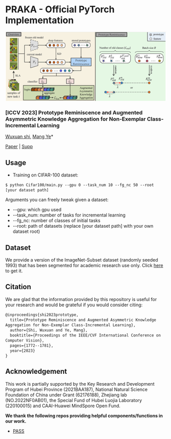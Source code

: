 # PRAKA - Official PyTorch Implementation
![](./framework.jpg)

### [ICCV 2023] Prototype Reminiscence and Augmented Asymmetric Knowledge Aggregation for Non-Exemplar Class-Incremental Learning

[Wuxuan shi](https://scholar.google.com/citations?user=p5jF5dAAAAAJ&hl=zh-CN&oi=ao), [Mang Ye](https://marswhu.github.io/)*

[Paper](https://openaccess.thecvf.com/content/ICCV2023/papers/Shi_Prototype_Reminiscence_and_Augmented_Asymmetric_Knowledge_Aggregation_for_Non-Exemplar_Class-Incremental_ICCV_2023_paper.pdf) | [Supp](https://openaccess.thecvf.com/content/ICCV2023/supplemental/Shi_Prototype_Reminiscence_and_ICCV_2023_supplemental.pdf)

## Usage

* Training on CIFAR-100 dataset:

```
$ python Cifar100/main.py --gpu 0 --task_num 10 --fg_nc 50 --root [your dataset path]
```
Arguments you can freely tweak given a dataset:

* --gpu: which gpu used
* --task_num: number of tasks for incremental learning
* --fg_nc: number of classes of initial tasks
* --root: path of datasets (replace [your dataset path] with your own dataset root)

## Dataset
We provide a version of the ImageNet-Subset dataset (randomly seeded 1993) that has been segmented for academic research use only. Click [here](https://mega.nz/file/9ikj1bbB#Zax1V7Q1xPlkxu8C9bOq8Ocq6WAu_-jtyqvta2hkTN0) to get it. 

## Citation
We are glad that the information provided by this repository is useful for your research and would be grateful if you would consider citing:

```
@inproceedings{shi2023prototype,
  title={Prototype Reminiscence and Augmented Asymmetric Knowledge Aggregation for Non-Exemplar Class-Incremental Learning},
  author={Shi, Wuxuan and Ye, Mang},
  booktitle={Proceedings of the IEEE/CVF International Conference on Computer Vision},
  pages={1772--1781},
  year={2023}
}
```

## Acknowledgement

This work is partially supported by the Key Research and Development Program of Hubei Province (2021BAA187), National Natural Science Foundation of China under Grant (62176188), Zhejiang lab (NO.2022NF0AB01), the Special Fund of Hubei Luojia Laboratory (220100015) and CAAI-Huawei MindSpore Open Fund.

**We thank the following repos providing helpful components/functions in our work.**
* [PASS](https://github.com/Impression2805/CVPR21_PASS)
